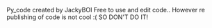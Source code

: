 Py_code created by JackyBOI 
Free to use and edit code.. 
However re publishing of code is not cool :( SO DON'T DO IT!
